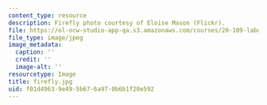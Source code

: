 ```yaml
---
content_type: resource
description: Firefly photo courtesy of Eloise Mason (Flickr).
file: https://ol-ocw-studio-app-qa.s3.amazonaws.com/courses/20-109-laboratory-fundamentals-in-biological-engineering-fall-2007/f01d49639e495b676a970b6b1f20e592_firefly.jpg
file_type: image/jpeg
image_metadata:
  caption: ''
  credit: ''
  image-alt: ''
resourcetype: Image
title: firefly.jpg
uid: f01d4963-9e49-5b67-6a97-0b6b1f20e592
---
```

